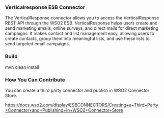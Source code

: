 ### Verticalresponse ESB Connector

The VerticalResponse connector allows you to access the VerticalResponse REST API through the WSO2 ESB. VerticalResponse helps users create and send marketing emails, online surveys, and direct mails for direct marketing campaigns. It makes contact and list management easy, allowing users to create contacts, group them into meaningful lists, and use these lists to send targeted email campaigns.

### Build

mvn clean install

### How You Can Contribute
You can create a third party connector and publish in WSO2 Connector Store.

https://docs.wso2.com/display/ESBCONNECTORS/Creating+a+Third+Party+Connector+and+Publishing+in+WSO2+Connector+Store

